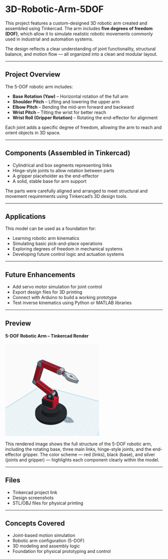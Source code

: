 # 3D-Robotic-Arm-5DOF

This project features a custom-designed 3D robotic arm created and assembled using Tinkercad. The arm includes **five degrees of freedom (DOF)**, which allow it to simulate realistic robotic movements commonly used in industrial and automation systems.

The design reflects a clear understanding of joint functionality, structural balance, and motion flow — all organized into a clean and modular layout.

---

## Project Overview

The 5-DOF robotic arm includes:

- **Base Rotation (Yaw)** – Horizontal rotation of the full arm  
- **Shoulder Pitch** – Lifting and lowering the upper arm  
- **Elbow Pitch** – Bending the mid-arm forward and backward  
- **Wrist Pitch** – Tilting the wrist for better reach  
- **Wrist Roll (Gripper Rotation)** – Rotating the end-effector for alignment

Each joint adds a specific degree of freedom, allowing the arm to reach and orient objects in 3D space.

---

## Components (Assembled in Tinkercad)

- Cylindrical and box segments representing links  
- Hinge-style joints to allow rotation between parts  
- A gripper placeholder as the end-effector  
- A solid, stable base for arm support

The parts were carefully aligned and arranged to meet structural and movement requirements using Tinkercad’s 3D design tools.

---

## Applications

This model can be used as a foundation for:

- Learning robotic arm kinematics  
- Simulating basic pick-and-place operations  
- Exploring degrees of freedom in mechanical systems  
- Developing future control logic and actuation systems

---

## Future Enhancements

- Add servo motor simulation for joint control  
- Export design files for 3D printing  
- Connect with Arduino to build a working prototype  
- Test inverse kinematics using Python or MATLAB libraries

---

## Preview

#### 5-DOF Robotic Arm – Tinkercad Render

<img src="./5-DOF Robotic Arm.png" alt="Robotic Arm Render" width="300"/>

This rendered image shows the full structure of the 5-DOF robotic arm, including the rotating base, three main links, hinge-style joints, and the end-effector gripper. The color scheme — red (links), black (base), and silver (joints and gripper) — highlights each component clearly within the model.


---

## Files

- Tinkercad project link 
- Design screenshots
- STL/OBJ files for physical printing

---

## Concepts Covered

- Joint-based motion simulation  
- Robotic arm configuration (5-DOF)  
- 3D modeling and assembly logic  
- Foundation for physical prototyping and control
